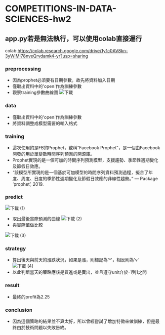 # COMPETITIONS-IN-DATA-SCIENCES-hw2

## app.py若是無法執行，可以使用colab直接運行
colab:https://colab.research.google.com/drive/1y1c0AV8kn-3yWlMI78nveQrvdamk4-yr?usp=sharing

### preprocessing
- 因為prophet必須要有日期參數，故先將資料加入日期
- 僅取出資料中的'open'作為訓練參數
- 觀察training參數曲線圖
![下載](https://user-images.githubusercontent.com/37070545/165309485-2b661dc8-2591-4903-99ac-f53e2199723e.png)
### data
- 僅取出資料中的'open'作為訓練參數
- 將資料調整成模型需要的輸入格式
### training
- 這次使用的是FB的Prophet，或稱“Facebook Prophet”，是一個由Facebook開發的用於單變數時間序列預測的開源庫。
- Prophet實現的是一個可加的時間序列預測模型，支援趨勢、季節性週期變化及節假日效應。
- “該模型所實現的是一個基於可加模型的時間序列資料預測過程，擬合了年度、周度、日度的季節性週期變化及節假日效應的非線性趨勢。” — Package ‘prophet’, 2019.
### predict
![下載 (1)](https://user-images.githubusercontent.com/37070545/165310384-a33e5eb4-753b-4047-9275-0a8ff109f33e.png)
- 取出最後實際預測的曲線
![下載 (2)](https://user-images.githubusercontent.com/37070545/165310850-66fc4c87-3149-428e-b7ef-71343e5f292d.png)
- 與實際值做比較

![下載 (3)](https://user-images.githubusercontent.com/37070545/165310678-94ac01e6-2725-4be1-b104-0856d4af1321.png)
### strategy
- 算出後天與前天的漲跌狀況，如果是漲，則標記為'^'，相反則為'v'
![下載 (4)](https://user-images.githubusercontent.com/37070545/165311589-49b25ff7-6af0-4b9a-be5a-5c4e48da9fa9.png)
- 以此判斷當天的策略應該是買進或是賣出，並且遵守unit介於-1到1之間
### result
- 最終的profit為2.25
### conclusion
- 因為這個策略的結果並不算太好，所以曾經嘗試了增加特徵來做訓練，但是最終由於技術問題以失敗告終。
